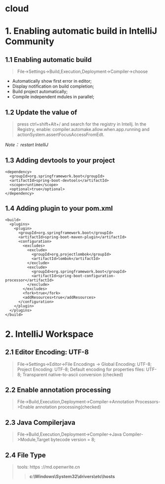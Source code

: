 # cloud
# 1. Enabling automatic build in IntelliJ Community
## 1.1 Enabling automatic build
>File->Settings->Build,Execution,Deployment->Compiler->choose
 + Automatically show first error in editor; 
 +  Display notification on build completion; 
 +  Build project automatically;
 +  Compile independent mdules in parallel;

## 1.2 Update the value of
>press ctrl+shift+Alt+/ and search for the registry in Intellj. 
 In the Registry, enable:
  compiler.automake.allow.when.app.running and actionSystem.assertFocusAccessFromEdt.

*Note： restart IntelliJ*

## 1.3 Adding devtools to your project

    <dependency>
      <groupId>org.springframework.boot</groupId>
      <artifactId>spring-boot-devtools</artifactId>
      <scope>runtime</scope>
      <optional>true</optional>
    </dependency>

## 1.4 Adding plugin to your pom.xml

    <build>
      <plugins>
        <plugin>
          <groupId>org.springframework.boot</groupId>
          <artifactId>spring-boot-maven-plugin</artifactId>
          <configuration>
            <excludes>
              <exclude>
                <groupId>org.projectlombok</groupId>
                <artifactId>lombok</artifactId>
              </exclude>
              <exclude>
                <groupId>org.springframework.boot</groupId>
                <artifactId>spring-boot-configuration-processor</artifactId>
              </exclude>
            </excludes>
            <fork>true</fork>
            <addResources>true</addResources>
          </configuration>
        </plugin>
      </plugins>
    </build>


# 2. IntelliJ Workspace
## 2.1 Editor Encoding: UTF-8
 >File->Settings->Editor->File Encodings -> Global Encoding: UTF-8; Project Encoding: UTF-8; Default encoding for properties files: UTF-8; Transparent native-to-ascii conversion (checked)
## 2.2 Enable annotation processing
  >File->Build,Execution,Deployment->Compiler->Annotation Processors->Enable annotation processing(checked)

## 2.3 Java Compilerjava
  >File->Build,Execution,Deployment->Compiler->Java Compiler->Module,Target bytecode version = 8;
  
## 2.4 File Type 
  >

>tools: https ://md.openwrite.cn 
>>**c:\Windows\System32\drivers\etc\hosts**

